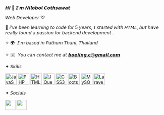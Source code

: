 𝙃𝙞 👋 𝙄’𝙢 𝙉𝙞𝙡𝙤𝙗𝙤𝙡 𝘾𝙤𝙩𝙝𝙨𝙖𝙬𝙖𝙩 

𝘞𝘦𝘣 𝘋𝘦𝘷𝘦𝘭𝘰𝘱𝘦𝘳 ♡

🌱 𝘪'𝘷𝘦 𝘣𝘦𝘦𝘯 𝘭𝘦𝘢𝘳𝘯𝘪𝘯𝘨 𝘵𝘰 𝘤𝘰𝘥𝘦 𝘧𝘰𝘳 5 𝘺𝘦𝘢𝘳𝘴, 𝘐 𝘴𝘵𝘢𝘳𝘵𝘦𝘥 𝘸𝘪𝘵𝘩 𝘏𝘛𝘔𝘓, 𝘣𝘶𝘵 𝘩𝘢𝘷𝘦 𝘳𝘦𝘢𝘭𝘭𝘺 𝘧𝘰𝘶𝘯𝘥 𝘢 𝘱𝘢𝘴𝘴𝘪𝘰𝘯 𝘧𝘰𝘳 𝘣𝘢𝘤𝘬𝘦𝘯𝘥 𝘥𝘦𝘷𝘦𝘭𝘰𝘱𝘮𝘦𝘯𝘵 .

✧ 🌍  𝘐'𝘮 𝘣𝘢𝘴𝘦𝘥 𝘪𝘯 𝘗𝘢𝘵𝘩𝘶𝘮 𝘛𝘩𝘢𝘯𝘪, 𝘛𝘩𝘢𝘪𝘭𝘢𝘯𝘥

✧ ✉️  𝘠𝘰𝘶 𝘤𝘢𝘯 𝘤𝘰𝘯𝘵𝘢𝘤𝘵 𝘮𝘦 𝘢𝘵 [𝙗𝙤𝙚𝙞𝙞𝙣𝙜.𝙘@𝙜𝙢𝙖𝙞𝙡.𝙘𝙤𝙢](mailto:boeiing.c@gmail.com) 

✦ 𝘚𝘬𝘪𝘭𝘭𝘴
<p align="left">
<a href="https://developer.mozilla.org/en-US/docs/Web/JavaScript" target="_blank" rel="noreferrer"><img src="https://raw.githubusercontent.com/danielcranney/readme-generator/main/public/icons/skills/javascript-colored.svg" width="36" height="36" alt="JavaScript" /></a>
<a href="https://www.php.net/" target="_blank" rel="noreferrer"><img src="https://raw.githubusercontent.com/danielcranney/readme-generator/main/public/icons/skills/php-colored.svg" width="36" height="36" alt="PHP" /></a>
<a href="https://developer.mozilla.org/en-US/docs/Glossary/HTML5" target="_blank" rel="noreferrer"><img src="https://raw.githubusercontent.com/danielcranney/readme-generator/main/public/icons/skills/html5-colored.svg" width="36" height="36" alt="HTML5" /></a>
<a href="https://jquery.com/" target="_blank" rel="noreferrer"><img src="https://raw.githubusercontent.com/danielcranney/readme-generator/main/public/icons/skills/jquery-colored.svg" width="36" height="36" alt="JQuery" /></a>
<a href="https://www.w3.org/TR/CSS/#css" target="_blank" rel="noreferrer"><img src="https://raw.githubusercontent.com/danielcranney/readme-generator/main/public/icons/skills/css3-colored.svg" width="36" height="36" alt="CSS3" /></a>
<a href="https://getbootstrap.com/" target="_blank" rel="noreferrer"><img src="https://raw.githubusercontent.com/danielcranney/readme-generator/main/public/icons/skills/bootstrap-colored.svg" width="36" height="36" alt="Bootstrap" /></a>
<a href="https://www.mysql.com/" target="_blank" rel="noreferrer"><img src="https://raw.githubusercontent.com/danielcranney/readme-generator/main/public/icons/skills/mysql-colored.svg" width="36" height="36" alt="MySQL" /></a>
<a href="https://laravel.com/" target="_blank" rel="noreferrer"><img src="https://raw.githubusercontent.com/danielcranney/readme-generator/main/public/icons/skills/laravel-colored.svg" width="36" height="36" alt="Laravel" /></a>
</p>

✦ 𝘚𝘰𝘤𝘪𝘢𝘭𝘴

<p align="left">
<a href="https://www.github.com/boeiing" target="_blank" rel="noreferrer"><img src="https://raw.githubusercontent.com/danielcranney/readme-generator/main/public/icons/socials/github.svg" width="32" height="32" /></a>
<a href="https://www.linkedin.com/in/boeiing" target="_blank" rel="noreferrer"><img src="https://raw.githubusercontent.com/danielcranney/readme-generator/main/public/icons/socials/linkedin.svg" width="32" height="32" /></a></p>

